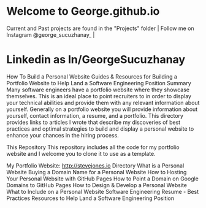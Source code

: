 # Welcome to George.github.io
Current and Past projects are found in the "Projects" folder
| Follow me on Instagram @george_sucuzhanay_ | 
# Linkedin as ln/GeorgeSucuzhanay

How To Build a Personal Website
Guides & Resources for Building a Portfolio Website to Help Land a Software Engineering Position
Summary
Many software engineers have a portfolio website where they showcase themselves. This is an ideal place to point recruiters to in order to display your technical abilities and provide them with any relevant information about yourself. Generally on a portfolio website you will provide information about yourself, contact information, a resume, and a portfolio. This directory provides links to articles I wrote that describe my discoveries of best practices and optimal strategies to build and display a personal website to enhance your chances in the hiring process.

This Repository
This repository includes all the code for my portfolio website and I welcome you to clone it to use as a template.

My Portfolio Website: http://stevejones.io
Directory
What is a Personal Website
Buying a Domain Name for a Personal Website
How to Hosting Your Personal Website with GitHub Pages
How to Point a Domain on Google Domains to GitHub Pages
How to Design & Develop a Personal Website
What to Include on a Personal Website
Software Engineering Resume - Best Practices
Resources to Help Land a Software Engineering Position
